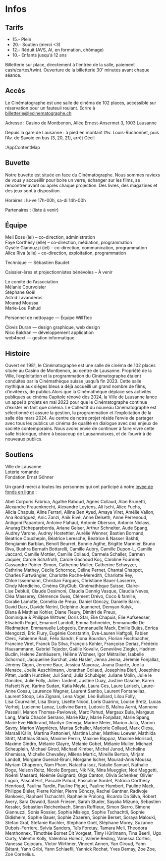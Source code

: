 # Infos


##	Tarifs
- 15.- Plein 
- 20.- Soutien (merci <3)
- 12.- Réduit (AVS, AI, en formation, chômage)
- 10.- Enfants jusqu’à 12 ans

Billetterie sur place, directement à l'entrée de la salle, paiement cash/cartes/twint. Ouverture de la billetterie 30' minutes avant chaque séance.

## Accès
Le Cinématographe est une salle de cinéma de 102 places, accessible sur réservation pour un fauteuil roulant. Écrire à [billetterie@lecinematographe.ch](mailto:billetterie@lecinematographe.ch)

Adresse : Casino de Montbenon, Allée Ernest-Ansermet 3, 1003 Lausanne

Depuis la gare de Lausanne :
à pied en montant l’Av. Louis-Ruchonnet, puis l’Av. de Savoie
en bus (3, 20, 21), arrêt Cécil

:AppContentMap

## Buvette
Notre buvette est située en face du Cinématographe. Nous sommes raviexs de vous y accueillir pour boire un verre, échanger sur les films, se rencontrer avant ou après chaque projection. Des livres, des magazines et des jeux sont à disposition.

Horaires : lu-ve 17h-00h, sa-di 14h-00h

Partenaires : (liste à venir)

## Équipe

Meli Boss (iel) – co-direction, administration  
Faye Corthésy (elle) – co-direction, médiation, programmation  
Gysèle Giannuzzi (iel) – co-direction, communication, programmation  
Alice Riva (elle) – co-direction, exploitation, programmation  

Technique — Sébastien Baudet

Caissier-ères et projectionnistes bénévoles – À venir

Le comité de l’association  
Mélanie Courvoisier  
Stéphane Goël  
Astrid Lavanderos  
Mourad Moussa  
Marie-Lou Pahud  

Personnel de nettoyage — Équipe WillTtec

Clovis Duran — design graphique, web design  
Nico Baldran — développement application  
web4next — gestion informatique


##	Histoire
Ouvert en 1981, le Cinématographe est une salle de cinéma de 102 places située au Casino de Montbenon, au centre de Lausanne. Propriété de la Ville, l’exploitation et la programmation du Cinématographe étaient  conduites par la Cinémathèque suisse jusqu’à fin 2023. Cette salle mythique aux sièges bleus a déjà accueilli un grand nombre de films, d’invitéexs, de publics.Alors que la Cinémathèque déplace ses activités publiques au cinéma Capitole rénové dès 2024, la Ville de Lausanne lance un appel à projets en mai 2023 pour que le Cinématographe continue d’exister en tant que cinéma. Le Collectif du nouveau Cinématographe est sélectionné et assure la gestion, la programmation et l’exploitation de la salle dès mars 2024. Au centre de notre projet réside l’envie de partager avec tous les publics un cinéma de qualité en dialogue avec des enjeux de société contemporains. Nous avons envie de continuer à faire vivre cette salle historique, chère à beaucoup de Lausannoisxes, et de l’ouvrir à de nouveaux publics.

##	Soutiens
Ville de Lausanne  
Loterie romande  
Fondation Ernst Göhner  


Un grand merci à toutes les personnes qui ont participé à notre [levée de fonds en ligne](https://wemakeit.com/projects/le-nouveau-cinematographe) :

Abel Corporis Fabrica, Agathe Raboud, Agnes Collaud, Alan Brunetti, Alexandre Frauenknecht, Alexandre Leytens, Ali Ischi, Alice Fuchs, Alicia Chapuis, Aline Ferrari, Alline Ben Ayed, Amaya Viret, Amélie Vallon, Ana Rodriguez, Anic Zanzi, Anik Rivé, Anne Delseth, Anne Perrenoud, Antigoni Papantoni, Antoine Flahaut, Antonie Oberson, Antonin Niclass, Anurag Etchepareborda, Ariane Geiser, Arthur Schneiter, Aude Spang, Audrey Varone, Audrey Hostettler, Aurélie Wenner, Bastien Bornand, Beatrice Couchepin, Béatrice Leresche, Béatrice & Nasser Bakhti, Bengiamin Barblan, Benoît Beurret, Bonnie Agthe, Brigitte Marmier, Bruno Riva, Bushra Bernath Bottarelli, Camille Aubry, Camille Dupon-L, Camille Jaccard, Camille Mottier, Camille Collaud, Carmela Schaller, Carmen Jaquier, Carole Schafroth, Carole Gachoud Koç, Caroline Fournier, Cassandre Poirier-Simon, Catherine Muller, Catherine Schwyzer, Cathrine Mathey, Cécile Schornoz, Céline Pernet, Chantal Chappot, Charles Furtwängler, Charlotte Roche-Meredith, Charlotte Rey, Chloé Issenmann, Christian Fargues, Christiane Bauer-Lasserre, Cindy Mendicino, Cinéma CityClub, Cinémathèque Suisse, Claire-Lise Debluë, Claude Desimoni, Claudia Dennig Vasque, Claudia Neves, Cléa Masserey, Clémence Guex, Clément Drévo, Coco & famille, Coralie Lamotte, Cornélia de Preux, Daniel Gönczy, Danielle Barro, David Darx, Davide Nerini, Delphine Jeanneret, Demyan Kulyk, Diana & Mathias Kohler, Diane Fleury, Dimitri de Preux, Dominique & Philippe Wittwer, Doris Sfar, Elie Chapuis, Elie Aufseesser, Elisabeth Poget, Emanuel Landolt, Emma Schneider, Emmanuelle De Riedmatten, Emmanuelle Lobgeois, Emmanuelle Mack, Emilie Bujès, Enrica Mengozzi, Eric Flury, Eugénie Constantin, Eve-Lauren Haftgoli, Fabien Clerc, Fabienne Radi, Félix Sandri, Fiona Bourdon, Florian Fischbacher, Francine Viret, Franck Da Silva, François Kohler, Françoise Deriaz, Frédéric Hausammann, Gabriel Tejedor, Gaëlle Kovaliv, Geneviève Ziegler, Hadrien Buclin, Helene Zenhäusern, Hélène Wichser, Igor Métrailler, Isabelle Schornoz, Jacqueline Surchat, Jela Hasler, Jenna Jenna, Jérémie Fonjallaz, Jérémy Gigon, Jerome Baur, Jessica Mayoraz, Joana Duarte, Joe la Menace, Joelle Aeschlimann, Jonathan Collaud, Josephina Bierl, Josephine Pittet, Judith Hunziker, Juli Sand, Julia Schubiger, Juliane Molin, Julie le Gonidec, Julie Folly, Julien Tardent, Justine Duay, Justine Gasche, Karen Hafsett Nye, Karine Sudan, Katia Meyla, Laura Ces, Laure Larisch, Laure-Anne Cossu, Laurence Wagner, Laurent Sambo, Laurent Fontanellaz, Laurent Stoop, Léa Zignani, Lena Vogel, Léo Bulliard, Lilou Folly, Lisa Courvallet, Lisa Skory, Lisette Nicod, Loris Guarino, Louise Bretz, Lucas Verheij, Lucienne Lanaz, Ludivine Barro, Ludovic B, Maïna Aerni, Mannone Passalli, Manon Thomas-Pavlowsk, Marc Pahud, Margaux Bula, Margaux Lang, María Chacón Serrano, Marie Klay, Marie Fonjallaz, Marie Spang, Marie Eve Hildbrand, Marilyn Denega, Marine Meier, Marion Julia, Marion Savoy, Marion Wagnières, Marisa Schaller, Marjorie Collaud, Mark Olexa, Marsali Kälin, Martina Pattonieri, Martina Loher, Mathieu Loewer, Mathilda Stritt, Matthias Staub, Maxime Perrin, Maxime Rappaz, Maxime Morisod, Maxime Gindro, Mélanie Glayre, Mélanie Gobet, Mélanie Muller, Michael Scheuplein, Michael Girod, Michael Kimber, Michel Junod, Micheline Khemissa, Michelle Chevalley, Milena Martic, Mireille Berton, Mirjam Landolt, Morgane Gueniat-Bruni, Morgane Ischer, Mourad-Anis Moussa, Myriam Chaperon, Nam Pham, Natacha Isoz, Natalie Samuel, Nathalie Doge, Nelson Reitz, Nicole Borgeat, Nik Nik, Nina Mueggler, Noé Maggetti, Noémi Massard, Noémie Guignard, Olga Canton, Olivia Schenker, Olivier Lugon, Pascal Hirt, Pascale Pahud, Pascaline Sordet, Patricia Corthésy Henrioud, Paulina Tardin, Pauline Piguet, Pauline Humbert, Pauline Mack, Philippe Biéler, Pierre Kohler, Pierre Gönczy, Rachel Gantner, Radivoje Bankovic, Raphaël Tschachtli, Raphaëlle Pralong, Ricardo Da Silva, Robert Avery, Sara Oswald, Sarah Friesen, Sarah Studer, Sayaka Mizuno, Sebastien Kessler, Sebastien Reichenbach, Simon Ruffieux, Simon Sierro, Simone Giannuzzi, Sonia Rossier, Sophia Misiego, Sophie Tschachtli, Sophie Didisheim, Sophie Bauer, Sophie Zbaeren, Sophie Berset, Soraya Malouki, Stefan Graf, Stefanie Kuchler, Stéphane Goël, Stéphane Morey, Suzanne Dubois-Ferrière, Sylvia Sanders, Taïs Foretay, Tamara Meli, Theodora Menthonnex, Timothée Bornet Dit Vorgeat, Timy Hürlimann, Tina Beerli, Ugo Curty, Valentin Kolly, Valentina Holecz, Valerie Reding, Vanessa Cortesi, Vanessa Cojocaru, Victor Wirthner, Vincent Annen, Yan Giroud, Yann Bétant, Yann Gribi, Yann Schlaefli, Yannick Rochat, Yves Demay, Zoe Zoe, Zoé Cornelius.
